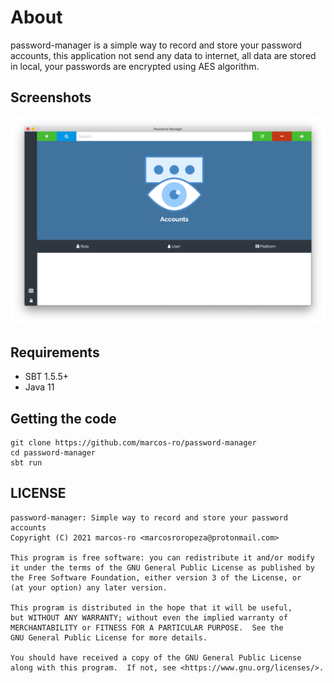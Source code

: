# About

password-manager is a simple way to record and store your password accounts,
this application not send any data to internet, all data are stored in local,
your passwords are encrypted using AES algorithm.

## Screenshots

![home](resources/screenshots/home.png)

## Requirements

* SBT 1.5.5+
* Java 11

## Getting the code
```
git clone https://github.com/marcos-ro/password-manager
cd password-manager
sbt run
```

## LICENSE
```
password-manager: Simple way to record and store your password accounts
Copyright (C) 2021 marcos-ro <marcosroropeza@protonmail.com>

This program is free software: you can redistribute it and/or modify
it under the terms of the GNU General Public License as published by
the Free Software Foundation, either version 3 of the License, or
(at your option) any later version.

This program is distributed in the hope that it will be useful,
but WITHOUT ANY WARRANTY; without even the implied warranty of
MERCHANTABILITY or FITNESS FOR A PARTICULAR PURPOSE.  See the
GNU General Public License for more details.

You should have received a copy of the GNU General Public License
along with this program.  If not, see <https://www.gnu.org/licenses/>.
```

